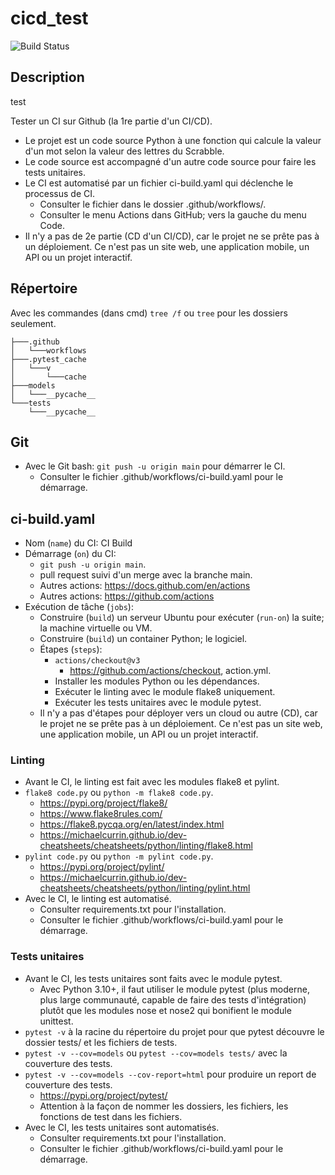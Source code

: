 # cicd_test

![Build Status](https://github.com/ugolabo/cicd_test/actions/workflows/ci-build.yaml/badge.svg)

## Description

test

Tester un CI sur Github (la 1re partie d'un CI/CD).

- Le projet est un code source Python à une fonction qui calcule la valeur d'un mot selon la valeur des lettres du Scrabble.
- Le code source est accompagné d'un autre code source pour faire les tests unitaires.
- Le CI est automatisé par un fichier ci-build.yaml qui déclenche le processus de CI.
	- Consulter le fichier dans le dossier .github/workflows/.
	- Consulter le menu Actions dans GitHub; vers la gauche du menu Code.
- Il n'y a pas de 2e partie (CD d'un CI/CD), car le projet ne se prête pas à un déploiement. Ce n'est pas un site web, une application mobile, un API ou un projet interactif.
	
## Répertoire

Avec les commandes (dans cmd) `tree /f` ou `tree` pour les dossiers seulement.

```text
├───.github
│   └───workflows
├───.pytest_cache
│   └───v
│       └───cache
├───models
│   └───__pycache__
└───tests
    └───__pycache__
```

## Git

- Avec le Git bash: `git push -u origin main` pour démarrer le CI.
	- Consulter le fichier .github/workflows/ci-build.yaml pour le démarrage.

## ci-build.yaml

- Nom (`name`) du CI: CI Build
- Démarrage (`on`) du CI:
	- `git push -u origin main`.
	- pull request suivi d'un merge avec la branche main.
	- Autres actions: https://docs.github.com/en/actions
	- Autres actions: https://github.com/actions
- Exécution de tâche (`jobs`):
	- Construire (`build`) un serveur Ubuntu pour exécuter (`run-on`) la suite; la machine virtuelle ou VM.
	- Construire (`build`) un container Python; le logiciel.
	- Étapes (`steps`):
		- `actions/checkout@v3`
			- https://github.com/actions/checkout, action.yml.
		- Installer les modules Python ou les dépendances.
		- Exécuter le linting avec le module flake8 uniquement.
		- Exécuter les tests unitaires avec le module pytest.
	- Il n'y a pas d'étapes pour déployer vers un cloud ou autre (CD), car le projet ne se prête pas à un déploiement. Ce n'est pas un site web, une application mobile, un API ou un projet interactif.

### Linting

- Avant le CI, le linting est fait avec les modules flake8 et pylint.
- `flake8 code.py` ou `python -m flake8 code.py`.
	- https://pypi.org/project/flake8/
	- https://www.flake8rules.com/
	- https://flake8.pycqa.org/en/latest/index.html
	- https://michaelcurrin.github.io/dev-cheatsheets/cheatsheets/python/linting/flake8.html
- `pylint code.py` ou `python -m pylint code.py`.
	- https://pypi.org/project/pylint/
	- https://michaelcurrin.github.io/dev-cheatsheets/cheatsheets/python/linting/pylint.html
- Avec le CI, le linting est automatisé.
	- Consulter requirements.txt pour l'installation.
	- Consulter le fichier .github/workflows/ci-build.yaml pour le démarrage.

### Tests unitaires

- Avant le CI, les tests unitaires sont faits avec le module pytest.
	- Avec Python 3.10+, il faut utiliser le module pytest (plus moderne, plus large communauté, capable de faire des tests d'intégration) plutôt que les modules nose et nose2 qui bonifient le module unittest.
- `pytest -v` à la racine du répertoire du projet pour que pytest découvre le dossier tests/ et les fichiers de tests.
- `pytest -v --cov=models` ou `pytest --cov=models tests/` avec la couverture des tests.
- `pytest -v --cov=models --cov-report=html` pour produire un report de couverture des tests.
	- https://pypi.org/project/pytest/
	- Attention à la façon de nommer les dossiers, les fichiers, les fonctions de test dans les fichiers.
- Avec le CI, les tests unitaires sont automatisés.
	- Consulter requirements.txt pour l'installation.
	- Consulter le fichier .github/workflows/ci-build.yaml pour le démarrage.
